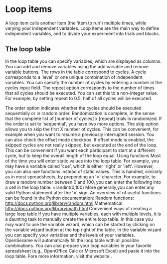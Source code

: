 Loop items
==========

A loop item calls another item (the 'item to run') multiple times, while
varying your independent variables. Loop items are the main way to
define independent variables, and to divide your experiment into trials
and blocks.

The loop table
--------------

In the loop table you can specify variables, which are displayed as
columns. You can add and remove variables using the add variable and
remove variable buttons. The rows in the table correspond to cycles. A
cycle corresponds to a 'level' or one unique combination of independent
variables. You can specify the number of cycles by entering a number in
the cycles input field. The repeat option corresponds to the number of
times that all cycles should be executed. You can set this to a
non-integer value. For example, by setting repeat to 0.5, half of all
cycles will be executed.

The order option indicates whether the cycles should be executed
sequentially or in random order. Randomization is complete, in the sense
that the complete list of [number of cycles] x [repeat] trials is
randomized. If the order is set to 'sequential', you have two more
options. The skip option allows you to skip the first X number of
cycles. This can be convenient, for example when you want to resume a
previously interrupted session. You can also check the offset mode
checkbox. If offset mode is enabled, the skipped cycles are not really
skipped, but executed at the end of the loop. This can be convenient if
you want each participant to start at a different cycle, but to keep the
overall length of the loop equal. Using functions Most of the time you
will enter static values into the loop table. For example, you may have
a variable called 'cue', which is either 'right' or 'left'. However, you
can also use functions instead of static values. This is handled,
similarly as in most spreadsheets, by prepending an '=' character. For
example, to draw a random number between 0 and 100, you can enter the
following into a cell in the loop table: =randint(0,100) More
generally,you can enter any valid Python statement after the '=' sign.
An overview of of useful functions can be found in the Python
documentation: Random functions:
http://docs.python.org/library/random.html Mathematical:
http://docs.python.org/library/math.html Convenient ways of creating a
large loop table If you have multiple variables, each with multiple
levels, it is a daunting task to manually create the entire loop table.
In this case you may want to use the variable wizard, which can be
started by clicking on the variable wizard button at the top right of
the table. In the variable wizard you can specify your variables and the
levels of your variables. OpenSesame will automatically fill the loop
table with all possible combinations. You can also prepare your loop
variables in your favorite spreadsheet (e.g., OpenOffice Calc or
Microsoft Excel) and paste it into the loop table. Fore more
information, visit the website .
